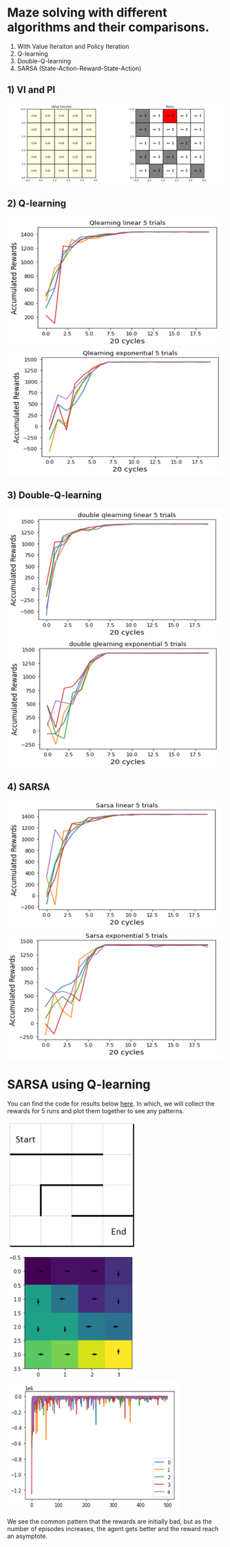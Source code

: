 # Maze solving with different algorithms and their comparisons.
1) With Value Iteraiton and Policy Iteration
2) Q-learning 
3) Double-Q-learning
4) SARSA (State-Action-Reward-State-Action)

## 1) VI and PI

![image](https://github.com/PLEX-GR00T/Maze_solving_MDP/blob/main/Output%20Must%20Watch/iterations.gif)

## 2) Q-learning

<p float="left">
  <img src="https://github.com/PLEX-GR00T/Maze_solving_MDP/blob/main/Output%20Must%20Watch/Q-linear.png" width="500" height="300"/>
  <img src="https://github.com/PLEX-GR00T/Maze_solving_MDP/blob/main/Output%20Must%20Watch/q-exponential.png" width="500" height="300" /> 
</p>

## 3) Double-Q-learning

<p float="left">
  <img src="https://github.com/PLEX-GR00T/Maze_solving_MDP/blob/main/Output%20Must%20Watch/Double%20q-linear.png" width="500" height="300" />
  <img src="https://github.com/PLEX-GR00T/Maze_solving_MDP/blob/main/Output%20Must%20Watch/Double%20q-exponential.png" width="500" height="300" /> 
</p>

## 4) SARSA

<p float="left">
  <img src="https://github.com/PLEX-GR00T/Maze_solving_MDP/blob/main/Output%20Must%20Watch/SARSA%20Linear.png" width="500" height="300" />
  <img src="https://github.com/PLEX-GR00T/Maze_solving_MDP/blob/main/Output%20Must%20Watch/SARSA%20Exponential.png" width="500" height="300" /> 
</p>

# SARSA using Q-learning

You can find the code for results below [here](https://github.com/PLEX-GR00T/Maze_solving_MDP/blob/main/Q-learning_and_SARSA_on_maze.ipynb). In which, we will collect the rewards for 5 runs and plot them together to see any patterns.

<p float="left">
  <img src="https://github.com/PLEX-GR00T/Maze_solving_MDP/blob/main/Output%20Must%20Watch/input%20maze.png" width="300" height="300" />
  <img src="https://github.com/PLEX-GR00T/Maze_solving_MDP/blob/main/Output%20Must%20Watch/output%20maze.png" width="300" height="300"/> 
  <img src="https://github.com/PLEX-GR00T/Maze_solving_MDP/blob/main/Output%20Must%20Watch/Q-learning%20and%20SARASA.png" width="400" height="300" />
</p>

We see the common pattern that the rewards are initially bad, but as the number of episodes increases, the agent gets better and the reward reach an asymptote.
